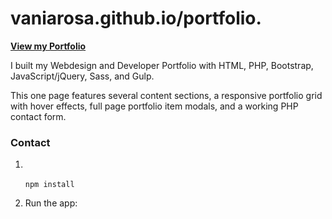 # vaniarosa.github.io/portfolio.
<article class="markdown-body entry-content" itemprop="text"><p><strong><a href="https://vaniarosa.github.io/portfolio/">View my Portfolio</a></strong></p>

<p>I built my Webdesign and Developer Portfolio with HTML, PHP, Bootstrap, JavaScript/jQuery, Sass, and Gulp.</p>
<p>This one page features several content sections, a responsive portfolio grid with hover effects, full page portfolio item modals, and a working PHP contact form.</p>


<h3><a id="user-content-instructions" class="anchor" href="#instructions" aria-hidden="true"></a>Contact</h3>

<ol>
<li><p></p></li>

<pre><code>npm install
</code></pre></li>
<li><p>Run the app:</p>

</ol>
</article>
